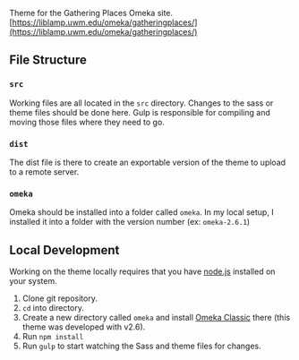 Theme for the Gathering Places Omeka site.
[https://liblamp.uwm.edu/omeka/gatheringplaces/](https://liblamp.uwm.edu/omeka/gatheringplaces/)

## File Structure


### `src`
Working files are all located in the `src` directory. Changes to the sass or theme files should be done here. Gulp is responsible for compiling and moving those files where they need to go.

### `dist`

The dist file is there to create an exportable version of the theme to upload to a remote server.

### `omeka`

Omeka should be installed into a folder called `omeka`. In my local setup, I installed it into a folder with the version number (ex: `omeka-2.6.1`)

## Local Development

Working on the theme locally requires that you have [node.js](https://nodejs.org/en/) installed on your system.

1. Clone git repository.
2. `cd` into directory.
3. Create a new directory called `omeka` and install [Omeka Classic](https://omeka.org/classic/) there (this theme was developed with v2.6).
4. Run `npm install`
5. Run `gulp` to start watching the Sass and theme files for changes.
